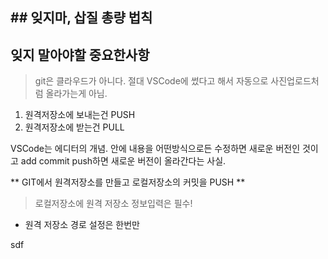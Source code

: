 
## ## 잊지마, 삽질 총량 법칙

## 잊지 말아야할 중요한사항
> git은 클라우드가 아니다. 절대 VSCode에 썼다고 해서 자동으로 사진업로드처럼 올라가는게 아님. 


1. 원격저장소에 보내는건 PUSH
2. 원격저장소에 받는건 PULL


VSCode는 에디터의 개념. 
안에 내용을 어떤방식으로든 수정하면 새로운 버전인 것이고 add commit push하면 새로운 버전이 올라간다는 사실.


** GIT에서 원격저장소를 만들고 로컬저장소의 커밋을 PUSH **
> 로컬저장소에 원격 저장소 정보입력은 필수!

* 원격 저장소 경로 설정은 한번만

sdf
